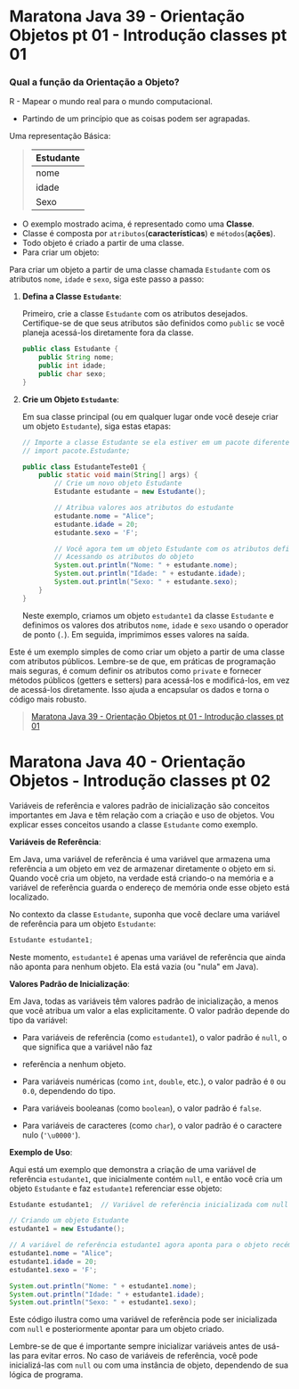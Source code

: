 # Maratona Java 39 - Orientação Objetos pt 01 - Introdução classes pt 01

### Qual a função da Orientação a Objeto?
R - Mapear o mundo real para o mundo computacional.
* Partindo de um princípio que as coisas podem ser agrapadas.

Uma representação Básica:

> | Estudante |
> | - |
> | nome |
> | idade |
> | Sexo |

* O exemplo mostrado acima, é representado como uma **Classe**.
* Classe é composta por `atributos`(**características**) e `métodos`(**ações**).
* Todo objeto é criado a partir de uma classe.
* Para criar um objeto:

Para criar um objeto a partir de uma classe chamada `Estudante` com os atributos `nome`, `idade` e `sexo`, siga este
passo a passo:

1. **Defina a Classe `Estudante`**:

   Primeiro, crie a classe `Estudante` com os atributos desejados. Certifique-se de que seus atributos são definidos
como `public` se você planeja acessá-los diretamente fora da classe.

   ```java
   public class Estudante {
       public String nome;
       public int idade;
       public char sexo;
   }
   ```

2. **Crie um Objeto `Estudante`**:

   Em sua classe principal (ou em qualquer lugar onde você deseje criar um objeto `Estudante`), siga estas etapas:

   ```java
   // Importe a classe Estudante se ela estiver em um pacote diferente
   // import pacote.Estudante;

   public class EstudanteTeste01 {
       public static void main(String[] args) {
           // Crie um novo objeto Estudante
           Estudante estudante = new Estudante();

           // Atribua valores aos atributos do estudante
           estudante.nome = "Alice";
           estudante.idade = 20;
           estudante.sexo = 'F';

           // Você agora tem um objeto Estudante com os atributos definidos
           // Acessando os atributos do objeto
           System.out.println("Nome: " + estudante.nome);
           System.out.println("Idade: " + estudante.idade);
           System.out.println("Sexo: " + estudante.sexo);
       }
   }
   ```

   Neste exemplo, criamos um objeto `estudante1` da classe `Estudante` e definimos os valores dos atributos `nome`,
`idade` e `sexo` usando o operador de ponto (`.`). Em seguida, imprimimos esses valores na saída.

Este é um exemplo simples de como criar um objeto a partir de uma classe com atributos públicos. Lembre-se de que, em
práticas de programação mais seguras, é comum definir os atributos como `private` e fornecer métodos públicos (getters
e setters) para acessá-los e modificá-los, em vez de acessá-los diretamente. Isso ajuda a encapsular os dados e torna o
código mais robusto.

> [Maratona Java 39 - Orientação Objetos pt 01 - Introdução classes pt 01](https://www.youtube.com/watch?v=EyuPFLuvD7Q&list=PL62G310vn6nFIsOCC0H-C2infYgwm8SWW&index=41)

# Maratona Java 40 - Orientação Objetos - Introdução classes pt 02



Variáveis de referência e valores padrão de inicialização são conceitos importantes em Java e têm relação com a criação
e uso de objetos. Vou explicar esses conceitos usando a classe `Estudante` como exemplo.

**Variáveis de Referência**:

Em Java, uma variável de referência é uma variável que armazena uma referência a um objeto em vez de armazenar
diretamente o objeto em si. Quando você cria um objeto, na verdade está criando-o na memória e a variável de referência
guarda o endereço de memória onde esse objeto está localizado.

No contexto da classe `Estudante`, suponha que você declare uma variável de referência para um objeto `Estudante`:

```java
Estudante estudante1;
```

Neste momento, `estudante1` é apenas uma variável de referência que ainda não aponta para nenhum objeto. Ela está vazia
(ou "nula" em Java).

**Valores Padrão de Inicialização**:

Em Java, todas as variáveis têm valores padrão de inicialização, a menos que você atribua um valor a elas
explicitamente. O valor padrão depende do tipo da variável:

- Para variáveis de referência (como `estudante1`), o valor padrão é `null`, o que significa que a variável não faz
- referência a nenhum objeto.

- Para variáveis numéricas (como `int`, `double`, etc.), o valor padrão é `0` ou `0.0`, dependendo do tipo.

- Para variáveis booleanas (como `boolean`), o valor padrão é `false`.

- Para variáveis de caracteres (como `char`), o valor padrão é o caractere nulo (`'\u0000'`).

**Exemplo de Uso**:

Aqui está um exemplo que demonstra a criação de uma variável de referência `estudante1`, que inicialmente contém `null`,
e então você cria um objeto `Estudante` e faz `estudante1` referenciar esse objeto:

```java
Estudante estudante1;  // Variável de referência inicializada com null

// Criando um objeto Estudante
estudante1 = new Estudante();

// A variável de referência estudante1 agora aponta para o objeto recém-criado
estudante1.nome = "Alice";
estudante1.idade = 20;
estudante1.sexo = 'F';

System.out.println("Nome: " + estudante1.nome);
System.out.println("Idade: " + estudante1.idade);
System.out.println("Sexo: " + estudante1.sexo);
```

Este código ilustra como uma variável de referência pode ser inicializada com `null` e posteriormente apontar para um
objeto criado.

Lembre-se de que é importante sempre inicializar variáveis antes de usá-las para evitar erros. No caso de variáveis de
referência, você pode inicializá-las com `null` ou com uma instância de objeto, dependendo de sua lógica de programa.
